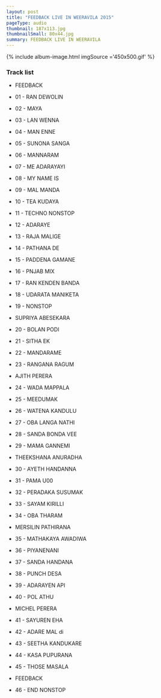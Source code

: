 ```yaml
---
layout: post
title: "FEEDBACK LIVE IN WEERAVILA 2015"
pageType: audio
thumbnail: 187x113.jpg
thumbnailSmall: 80x44.jpg
summary: FEEDBACK LIVE IN WEERAVILA 
---
```


<div class="ab-player" data-boourl="https://audioboom.com/publishing/playlist/v3?autoplay=false&boo_content_type=playlist&data_for_content_type=1275901&image_option=small&link_color=%2358d1eb&player_theme=light&show_title=true&src=https%3A%2F%2Fapi.audioboom.com%2Fplaylists%2F1275901-feedback-live-in-weeravila-2015" data-boowidth="100%" data-maxheight="285" data-iframestyle="background-color:transparent; display:block; min-width:300px; max-width:700px;" style="background-color:transparent;"></div><script type="text/javascript">(function() { var po = document.createElement("script"); po.type = "text/javascript"; po.async = true; po.src = "https://d15mj6e6qmt1na.cloudfront.net/cdn/embed.js"; var s = document.getElementsByTagName("script")[0]; s.parentNode.insertBefore(po, s); })();</script>

{% include album-image.html imgSource ='450x500.gif' %}

### Track list 

-  FEEDBACK

-  01 - RAN DEWOLIN 
-  02 - MAYA  
-  03 - LAN WENNA  
-  04 - MAN ENNE  
-  05 - SUNONA SANGA 
-  06 - MANNARAM  
-  07 - ME ADARAYAYI  
-  08 - MY NAME IS  
-  09 - MAL MANDA  
-  10 - TEA KUDAYA 
-  11 - TECHNO NONSTOP
-  12 - ADARAYE 
-  13 - RAJA MALIGE  
-  14 - PATHANA DE  
-  15 - PADDENA GAMANE  
-  16 - PNJAB MIX  
-  17 - RAN KENDEN BANDA  
-  18 - UDARATA MANIKETA 
-  19 - NONSTOP

-  SUPRIYA ABESEKARA

-  20 - BOLAN PODI  
-  21 - SITHA EK  
-  22 - MANDARAME 
-  23 - RANGANA RAGUM 

-  AJITH PERERA

-  24 - WADA MAPPALA 
-  25 - MEEDUMAK 
-  26 - WATENA KANDULU 
-  27 - OBA LANGA NATHI 
-  28 - SANDA BONDA VEE 
-  29 - MAMA GANNEMI  

-  THEEKSHANA ANURADHA

-  30 - AYETH HANDANNA
-  31 - PAMA U00 
-  32 - PERADAKA SUSUMAK 
-  33 - SAYAM KIRILLI 
-  34 - OBA THARAM 

-  MERSILIN PATHIRANA

-  35 - MATHAKAYA AWADIWA  
-  36 - PIYANENANI 
-  37 - SANDA HANDANA  
-  38 - PUNCH DESA 
-  39 - ADARAYEN API  
-  40 - POL ATHU 

-  MICHEL PERERA

-  41 - SAYUREN EHA  
-  42 - ADARE MAL di
-  43 - SEETHA KANDUKARE 
-  44 - KASA PUPURANA 
-  45 - THOSE MASALA

-  FEEDBACK

-  46 - END NONSTOP 
